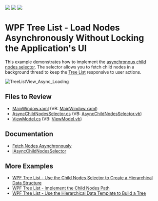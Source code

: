 <!-- default badges list -->
![](https://img.shields.io/endpoint?url=https://codecentral.devexpress.com/api/v1/VersionRange/542494294/22.2.3%2B)
[![](https://img.shields.io/badge/Open_in_DevExpress_Support_Center-FF7200?style=flat-square&logo=DevExpress&logoColor=white)](https://supportcenter.devexpress.com/ticket/details/T1118340)
[![](https://img.shields.io/badge/📖_How_to_use_DevExpress_Examples-e9f6fc?style=flat-square)](https://docs.devexpress.com/GeneralInformation/403183)
<!-- default badges end -->
# WPF Tree List - Load Nodes Asynchronously Without Locking the Application's UI

This example demonstrates how to implement the [asynchronous child nodes selector](https://docs.devexpress.com/WPF/10366/controls-and-libraries/data-grid/display-hierarchical-data/bind-to-hierarchical-data-structure?v=22.2#fetch-nodes-asynchronously). The selector allows you to fetch child nodes in a background thread to keep the [Tree List](https://docs.devexpress.com/WPF/9759/controls-and-libraries/tree-list) responsive to user actions.

![TreeListView_Async_Loading](https://user-images.githubusercontent.com/65009440/192740394-1532369c-5069-4dfb-8192-2a7743929308.gif)

## Files to Review

- [MainWindow.xaml](./CS/AsyncChildNodesSelector/MainWindow.xaml) (VB: [MainWindow.xaml](./VB/AsyncChildNodesSelector/MainWindow.xaml))
- [AsyncChildNodesSelector.cs](./CS/AsyncChildNodesSelector/AsyncChildNodesSelector.cs) (VB: [AsyncChildNodesSelector.vb](./VB/AsyncChildNodesSelector/AsyncChildNodesSelector.vb))
- [ViewModel.cs](./CS/AsyncChildNodesSelector/ViewModel.cs) (VB: [ViewModel.vb](./VB/AsyncChildNodesSelector/ViewModel.vb))

## Documentation

- [Fetch Nodes Asynchronously](https://docs.devexpress.com/WPF/10366/controls-and-libraries/data-grid/display-hierarchical-data/bind-to-hierarchical-data-structure?v=22.2#fetch-nodes-asynchronously)
- [IAsyncChildNodesSelector](https://docs.devexpress.com/WPF/DevExpress.Xpf.Grid.IAsyncChildNodesSelector?v=22.2)

## More Examples

- [WPF Tree List - Use the Child Nodes Selector to Create a Hierarchical Data Structure](https://github.com/DevExpress-Examples/how-to-implement-hierarchical-data-binding-via-child-nodes-selector-e3298)
- [WPF Tree List - Implement the Child Nodes Path](https://github.com/DevExpress-Examples/how-to-implement-childnodespath-t556239)
- [WPF Tree List - Use the Hierarchical Data Template to Build a Tree](https://github.com/DevExpress-Examples/how-to-build-a-tree-via-hierarchicaldatatemplate-e3410)
